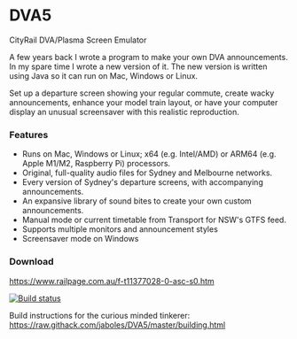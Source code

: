 # DVA5
CityRail DVA/Plasma Screen Emulator

A few years back I wrote a program to make your own DVA announcements. In my spare time I wrote a new version of it. The new version is written using Java so it can run on Mac, Windows or Linux.

Set up a departure screen showing your regular commute, create wacky announcements, enhance your model train layout, or have your computer display an unusual screensaver with this realistic reproduction.

### Features
- Runs on Mac, Windows or Linux; x64 (e.g. Intel/AMD) or ARM64 (e.g. Apple M1/M2, Raspberry Pi) processors.
- Original, full-quality audio files for Sydney and Melbourne networks.
- Every version of Sydney's departure screens, with accompanying announcements.
- An expansive library of sound bites to create your own custom announcements.
- Manual mode or current timetable from Transport for NSW's GTFS feed.
- Supports multiple monitors and announcement styles
- Screensaver mode on Windows

### Download

https://www.railpage.com.au/f-t11377028-0-asc-s0.htm

[![Build status](https://jonathanboles.visualstudio.com/DVA/_apis/build/status/Build)](https://jonathanboles.visualstudio.com/DVA/_build/latest?definitionId=2)

Build instructions for the curious minded tinkerer: https://raw.githack.com/jaboles/DVA5/master/building.html
